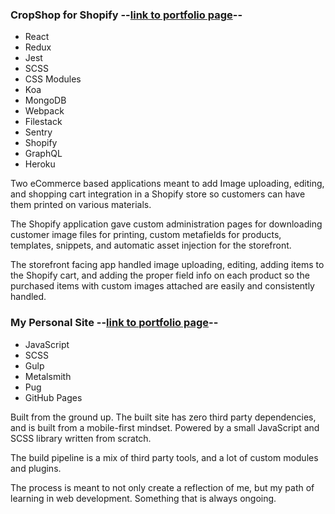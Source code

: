 ### CropShop for Shopify --[link to portfolio page][1]--

- React
- Redux
- Jest
- SCSS
- CSS Modules
- Koa
- MongoDB
- Webpack
- Filestack
- Sentry
- Shopify
- GraphQL
- Heroku

Two eCommerce based applications meant to add Image uploading, editing, and shopping cart integration in a Shopify store so customers can have them printed on various materials.

The Shopify application gave custom administration pages for downloading customer image files for printing, custom metafields for products, templates, snippets, and automatic asset injection for the storefront.

The storefront facing app handled image uploading, editing, adding items to the Shopify cart, and adding the proper field info on each product so the purchased items with custom images attached are easily and consistently handled.

<!-- ### Application Height Units

A react component meant to consistently manage component height in a way `vh` simply can't. This package is built to provide versions of this component that work with React with or without hooks, and Redux.

### Simply Animate

An animation utility that is extremely lightweight, while being insanely powerful.Meant to handle multi-step animation in an efficient and simple way, while still allowing things to get as complex as needed with a hook system that gives access to every part of an animation, on top of applying all kinds of helpful CSS classes to the passed element. This utility can also easily be added to bigger systems without any extra tweaking. -->

### My Personal Site --[link to portfolio page][2]--

- JavaScript
- SCSS
- Gulp
- Metalsmith
- Pug
- GitHub Pages

Built from the ground up. The built site has zero third party dependencies, and is built from a mobile-first mindset. Powered by a small JavaScript and SCSS library written from scratch.

The build pipeline is a mix of third party tools, and a lot of custom modules and plugins.

The process is meant to not only create a reflection of me, but my path of learning in web development. Something that is always ongoing.

[1]: https://brianhayes.me/projects/cropshop
[2]: https://brianhayes.me/projects/about-this-site

